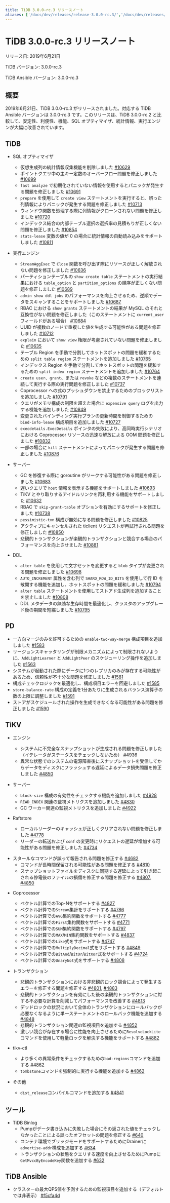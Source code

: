 ```yaml
---
title: TiDB 3.0.0-rc.3 リリースノート
aliases: ['/docs/dev/releases/release-3.0.0-rc.3/','/docs/dev/releases/3.0.0-rc.3/']
---
```


# TiDB 3.0.0-rc.3 リリースノート

リリース日: 2019年6月21日

TiDB バージョン: 3.0.0-rc.3

TiDB Ansible バージョン: 3.0.0-rc.3

## 概要

2019年6月21日、TiDB 3.0.0-rc.3 がリリースされました。対応する TiDB Ansible バージョンは 3.0.0-rc.3 です。このリリースは、TiDB 3.0.0-rc.2 と比較して、安定性、利便性、機能、SQL オプティマイザ、統計情報、実行エンジンが大幅に改善されています。

## TiDB

+ SQL オプティマイザ
    - 仮想生成列の統計情報収集機能を削除しました [#10629](https://github.com/pingcap/tidb/pull/10629)
    - ポイントクエリ中の主キー定数のオーバーフロー問題を修正しました [#10699](https://github.com/pingcap/tidb/pull/10699)
    - `fast analyze` で初期化されていない情報を使用するとパニックが発生する問題を修正しました [#10691](https://github.com/pingcap/tidb/pull/10691)
    - `prepare` を使用して `create view` ステートメントを実行すると、誤った列情報によりパニックが発生する問題を修正しました [#10713](https://github.com/pingcap/tidb/pull/10713)
    - ウィンドウ関数を処理する際に列情報がクローンされない問題を修正しました [#10720](https://github.com/pingcap/tidb/pull/10720)
    - インデックス結合の内部テーブル選択の選択率の見積もりが正しくない問題を修正しました [#10854](https://github.com/pingcap/tidb/pull/10854)
    - `stats-lease` 変数の値が 0 の場合に統計情報の自動読み込みをサポートしました [#10811](https://github.com/pingcap/tidb/pull/10811)

+ 実行エンジン
    - `StreamAggExec` で `Close` 関数を呼び出す際にリソースが正しく解放されない問題を修正しました [#10636](https://github.com/pingcap/tidb/pull/10636)
    - パーティションテーブルの `show create table` ステートメントの実行結果における `table_option` と `partition_options` の順序が正しくない問題を修正しました [#10689](https://github.com/pingcap/tidb/pull/10689)
    - `admin show ddl jobs` のパフォーマンスを向上させるため、逆順でデータをスキャンすることをサポートしました [#10687](https://github.com/pingcap/tidb/pull/10687)
    - RBAC における `show grants` ステートメントの結果が MySQL のそれと互換性がない問題を修正しました（このステートメントに `current_user` フィールドがある場合） [#10684](https://github.com/pingcap/tidb/pull/10684)
    - UUID が複数のノードで重複した値を生成する可能性がある問題を修正しました [#10712](https://github.com/pingcap/tidb/pull/10712)
    - `explain` において `show view` 権限が考慮されていない問題を修正しました [#10635](https://github.com/pingcap/tidb/pull/10635)
    - テーブル Region を手動で分割してホットスポットの問題を緩和するための `split table region` ステートメントを追加しました [#10765](https://github.com/pingcap/tidb/pull/10765)
    - インデックス Region を手動で分割してホットスポットの問題を緩和するための `split index region` ステートメントを追加しました [#10764](https://github.com/pingcap/tidb/pull/10764)
    - `create user`、`grant`、または `revoke` などの複数のステートメントを連続して実行する際の実行問題を修正しました [#10737](https://github.com/pingcap/tidb/pull/10737)
    - Coprocessor への式のプッシュダウンを禁止するためのブロックリストを追加しました [#10791](https://github.com/pingcap/tidb/pull/10791)
    - クエリがメモリ構成の制限を超えた場合に `expensive query` ログを出力する機能を追加しました [#10849](https://github.com/pingcap/tidb/pull/10849)
    - 変更されたバインディング実行プランの更新時間を制御するための `bind-info-lease` 構成項目を追加しました [#10727](https://github.com/pingcap/tidb/pull/10727)
    - `execdetails.ExecDetails` ポインタの失敗により、高同時実行シナリオにおける Coprocessor リソースの迅速な解放による OOM 問題を修正しました [#10832](https://github.com/pingcap/tidb/pull/10832)
    - 一部の場合に `kill` ステートメントによってパニックが発生する問題を修正しました [#10876](https://github.com/pingcap/tidb/pull/10876)

+ サーバー
    - GC を修復する際に goroutine がリークする可能性がある問題を修正しました [#10683](https://github.com/pingcap/tidb/pull/10683)
    - 遅いクエリで `host` 情報を表示する機能をサポートしました [#10693](https://github.com/pingcap/tidb/pull/10693)
    - TiKV とやり取りするアイドルリンクを再利用する機能をサポートしました [#10632](https://github.com/pingcap/tidb/pull/10632)
    - RBAC で `skip-grant-table` オプションを有効にするサポートを修正しました [#10738](https://github.com/pingcap/tidb/pull/10738)
    - `pessimistic-txn` 構成が無効になる問題を修正しました [#10825](https://github.com/pingcap/tidb/pull/10825)
    - アクティブにキャンセルされた ticlient リクエストが再試行される問題を修正しました [#10850](https://github.com/pingcap/tidb/pull/10850)
    - 悲観的トランザクションが楽観的トランザクションと競合する場合のパフォーマンスを向上させました [#10881](https://github.com/pingcap/tidb/pull/10881)

+ DDL
    - `alter table` を使用して文字セットを変更すると `blob` タイプが変更される問題を修正しました [#10698](https://github.com/pingcap/tidb/pull/10698)
    - `AUTO_INCREMENT` 属性を含む列で `SHARD_ROW_ID_BITS` を使用して行 ID を散開する機能を追加し、ホットスポットの問題を緩和しました [#10794](https://github.com/pingcap/tidb/pull/10794)
    - `alter table` ステートメントを使用してストアド生成列を追加することを禁止しました [#10808](https://github.com/pingcap/tidb/pull/10808)
    - DDL メタデータの無効な生存時間を最適化し、クラスタのアップグレード後の期間を短縮しました [#10795](https://github.com/pingcap/tidb/pull/10795)

## PD

- 一方向マージのみを許可するための `enable-two-way-merge` 構成項目を追加しました [#1583](https://github.com/pingcap/pd/pull/1583)
- リージョンスキャッタリングが制限メカニズムによって制限されないように、`AddLightLearner` と `AddLightPeer` のスケジューリング操作を追加しました [#1563](https://github.com/pingcap/pd/pull/1563)
- システムが起動された際にデータに1つのレプリカのみが存在する可能性があるため、信頼性が不十分な問題を修正しました [#1581](https://github.com/pingcap/pd/pull/1581)
- 構成チェックロジックを最適化し、構成項目エラーを回避しました [#1585](https://github.com/pingcap/pd/pull/1585)
- `store-balance-rate` 構成の定義を1分あたりに生成されるバランス演算子の数の上限に調整しました [#1591](https://github.com/pingcap/pd/pull/1591)
- ストアがスケジュールされた操作を生成できなくなる可能性がある問題を修正しました [#1590](https://github.com/pingcap/pd/pull/1590)

## TiKV

+ エンジン
    - システムに不完全なスナップショットが生成される問題を修正しました（イテレータがステータスをチェックしないため） [#4936](https://github.com/tikv/tikv/pull/4936)
    - 異常な状態でのシステムの電源障害後にスナップショットを受信してからデータをディスクにフラッシュする遅延によるデータ損失問題を修正しました [#4850](https://github.com/tikv/tikv/pull/4850)

+ サーバー
    - `block-size` 構成の有効性をチェックする機能を追加しました [#4928](https://github.com/tikv/tikv/pull/4928)
    - `READ_INDEX` 関連の監視メトリクスを追加しました [#4830](https://github.com/tikv/tikv/pull/4830)
    - GC ワーカー関連の監視メトリクスを追加しました [#4922](https://github.com/tikv/tikv/pull/4922)

+ Raftstore
    - ローカルリーダーのキャッシュが正しくクリアされない問題を修正しました [#4778](https://github.com/tikv/tikv/pull/4778)
    - リーダーの転送および `conf` の変更時にリクエストの遅延が増加する可能性がある問題を修正しました [#4734](https://github.com/tikv/tikv/pull/4734)
- スタールなコマンドが誤って報告される問題を修正する [#4682](https://github.com/tikv/tikv/pull/4682)
    - コマンドが長時間保留される可能性がある問題を修正する [#4810](https://github.com/tikv/tikv/pull/4810)
    - スナップショットファイルをディスクに同期する遅延によって引き起こされる停電後のファイルの損傷を修正する問題を修正する [#4807](https://github.com/tikv/tikv/pull/4807), [#4850](https://github.com/tikv/tikv/pull/4850)

+ Coprocessor
    - ベクトル計算でのTop-Nをサポートする [#4827](https://github.com/tikv/tikv/pull/4827)
    - ベクトル計算での`Stream`集計をサポートする [#4786](https://github.com/tikv/tikv/pull/4786)
    - ベクトル計算での`AVG`集約関数をサポートする [#4777](https://github.com/tikv/tikv/pull/4777)
    - ベクトル計算での`First`集約関数をサポートする [#4771](https://github.com/tikv/tikv/pull/4771)
    - ベクトル計算での`SUM`集約関数をサポートする [#4797](https://github.com/tikv/tikv/pull/4797)
    - ベクトル計算での`MAX`/`MIN`集約関数をサポートする [#4837](https://github.com/tikv/tikv/pull/4837)
    - ベクトル計算での`Like`式をサポートする [#4747](https://github.com/tikv/tikv/pull/4747)
    - ベクトル計算での`MultiplyDecimal`式をサポートする [#4849](https://github.com/tikv/tikv/pull/4849 )
    - ベクトル計算での`BitAnd`/`BitOr`/`BitXor`式をサポートする [#4724](https://github.com/tikv/tikv/pull/4724)
    - ベクトル計算での`UnaryNot`式をサポートする [#4808](https://github.com/tikv/tikv/pull/4808)

+ トランザクション
    - 悲観的トランザクションにおける非悲観的ロック競合によって発生するエラーを修正する問題を修正する [#4801](https://github.com/tikv/tikv/pull/4801), [#4883](https://github.com/tikv/tikv/pull/4883)
    - 悲観的トランザクションを有効にした後の楽観的トランザクションに対する不必要な計算を削減してパフォーマンスを改善する [#4813](https://github.com/tikv/tikv/pull/4813)
    - デッドロックの状況において全体のトランザクションにロールバックが必要なくなるように単一ステートメントのロールバック機能を追加する [#4848](https://github.com/tikv/tikv/pull/4848)
    - 悲観的トランザクション関連の監視項目を追加する [#4852](https://github.com/tikv/tikv/pull/4852)
    - 激しい競合が存在する場合に性能を向上させるために`ResolveLockLite`コマンドを使用して軽量ロックを解決する機能をサポートする [#4882](https://github.com/tikv/tikv/pull/4882)

+ tikv-ctl
    - より多くの異常条件をチェックするための`bad-regions`コマンドを追加する [#4862](https://github.com/tikv/tikv/pull/4862)
    - `tombstone`コマンドを強制的に実行する機能を追加する [#4862](https://github.com/tikv/tikv/pull/4862)

+ その他
    - `dist_release`コンパイルコマンドを追加する [#4841](https://github.com/tikv/tikv/pull/4841)

## ツール

+ TiDB Binlog
    - Pumpがデータ書き込みに失敗した場合にその返された値をチェックしなかったことによる誤ったオフセットの問題を修正する [#640](https://github.com/pingcap/tidb-binlog/pull/640)
    - コンテナ環境でブリッジモードをサポートするためにDrainerに`advertise-addr`構成を追加する [#634](https://github.com/pingcap/tidb-binlog/pull/634)
    - トランザクションの状態をクエリする速度を向上させるためにPumpに`GetMvccByEncodeKey`関数を追加する [#632](https://github.com/pingcap/tidb-binlog/pull/632)

## TiDB Ansible

- クラスターの最大QPS値を予測するための監視項目を追加する（デフォルトでは非表示） [#f5cfa4d](https://github.com/pingcap/tidb-ansible/commit/f5cfa4d903bbcd77e01eddc8d31eabb6e6157f73)